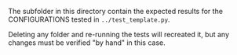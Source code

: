 The subfolder in this directory contain the expected results for the
CONFIGURATIONS tested in `../test_template.py`.

Deleting any folder and re-running the tests will recreated it, but any changes
must be verified "by hand" in this case.
